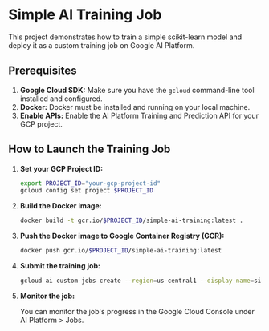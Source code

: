 # Simple AI Training Job

This project demonstrates how to train a simple scikit-learn model and deploy it as a custom training job on Google AI Platform.

## Prerequisites

1.  **Google Cloud SDK:** Make sure you have the `gcloud` command-line tool installed and configured.
2.  **Docker:** Docker must be installed and running on your local machine.
3.  **Enable APIs:** Enable the AI Platform Training and Prediction API for your GCP project.

## How to Launch the Training Job

1.  **Set your GCP Project ID:**

    ```bash
    export PROJECT_ID="your-gcp-project-id"
    gcloud config set project $PROJECT_ID
    ```

2.  **Build the Docker image:**

    ```bash
    docker build -t gcr.io/$PROJECT_ID/simple-ai-training:latest .
    ```

3.  **Push the Docker image to Google Container Registry (GCR):**

    ```bash
    docker push gcr.io/$PROJECT_ID/simple-ai-training:latest
    ```

4.  **Submit the training job:**

    ```bash
    gcloud ai custom-jobs create --region=us-central1 --display-name=simple-ai-training-job --config=custom_training_job.yaml
    ```

5.  **Monitor the job:**

    You can monitor the job's progress in the Google Cloud Console under AI Platform > Jobs.